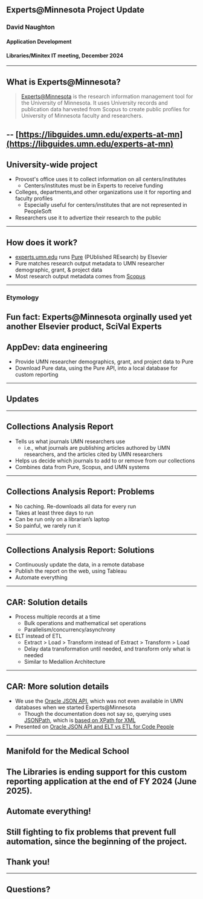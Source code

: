 ## Experts@Minnesota Project Update
### David Naughton
#### Application Development
#### Libraries/Minitex IT meeting, December 2024
---
## What is Experts@Minnesota?

> [Experts@Minnesota](https://experts.umn.edu) is the research information management tool for the 
> University of Minnesota. It uses University records and publication data
> harvested from Scopus to create public profiles for University of Minnesota
> faculty and researchers.

-- [https://libguides.umn.edu/experts-at-mn](https://libguides.umn.edu/experts-at-mn)
---
## University-wide project

* Provost's office uses it to collect information on all centers/institutes
  * Centers/institutes must be in Experts to receive funding
* Colleges, departments,and other organizations use it for reporting and faculty profiles
  * Especially useful for centers/institutes that are not represented in PeopleSoft
* Researchers use it to advertize their research to the public
---
## How does it work?

* [experts.umn.edu](https://experts.umn.edu) runs [Pure](https://www.elsevier.com/products/pure) (PUblished REsearch) by Elsevier
* Pure matches research output metadata to UMN researcher demographic, grant, & project data
* Most research output metadata comes from [Scopus](https://www.elsevier.com/products/scopus)
---
### Etymology

Fun fact: Experts@Minnesota orginally used yet another Elsevier product, SciVal Experts
---
## AppDev: data engineering

* Provide UMN researcher demographics, grant, and project data to Pure
* Download Pure data, using the Pure API, into a local database for custom reporting
---
## Updates
---
## Collections Analysis Report

* Tells us what journals UMN researchers use
  * i.e., what journals are publishing articles authored by UMN researchers, and the articles cited by UMN researchers
* Helps us decide which journals to add to or remove from our collections
* Combines data from Pure, Scopus, and UMN systems
---
## Collections Analysis Report: Problems

* No caching. Re-downloads all data for every run
* Takes at least three days to run
* Can be run only on a librarian’s laptop
* So painful, we rarely run it
---
## Collections Analysis Report: Solutions

* Continuously update the data, in a remote database
* Publish the report on the web, using Tableau
* Automate everything
---
## CAR: Solution details

* Process multiple records at a time
  * Bulk operations and mathematical set operations
  * Parallelism/concurrency/asynchrony
* ELT instead of ETL
  * Extract > Load > Transform instead of Extract > Transform > Load
  * Delay data transformation until needed, and transform only what is needed
  * Similar to Medallion Architecture
---
## CAR: More solution details

* We use the [Oracle JSON API](https://docs.oracle.com/en/database/oracle/oracle-database/21/adjsn/intro-to-json-data-and-oracle-database.html), which was not even available in UMN databases when we started Experts@Minnesota
  * Though the documentation does not say so, querying uses [JSONPath](https://datatracker.ietf.org/doc/html/rfc9535), which is [based on XPath for XML](https://goessner.net/articles/JsonPath/)
* Presented on [Oracle JSON API and ELT vs ETL for Code People](https://umnlibraries.github.io/oracle-json-api-2021-04/)
---
## Manifold for the Medical School

The Libraries is ending support for this custom reporting application at the end of FY 2024 (June 2025).
---
## Automate everything!

Still fighting to fix problems that prevent full automation, since the beginning of the project.
---
## Thank you!
---
## Questions?
